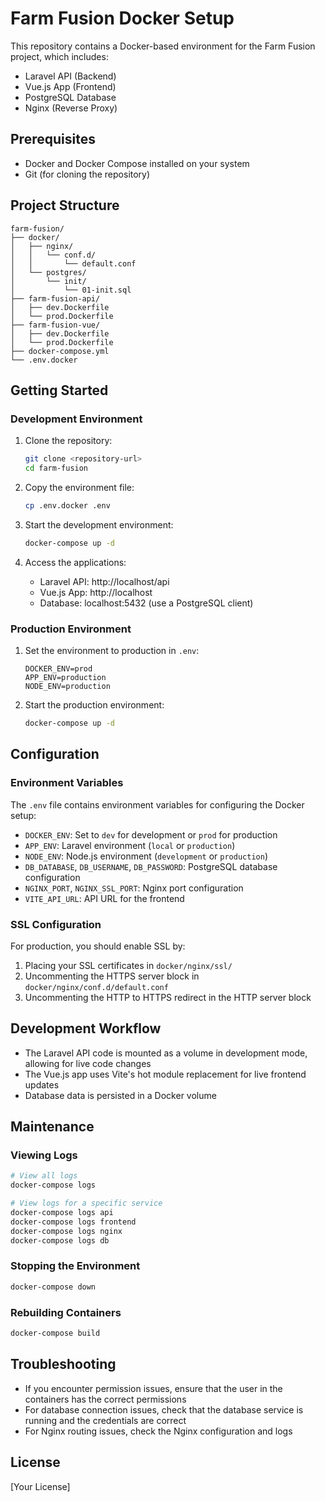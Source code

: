 # Farm Fusion Docker Setup

This repository contains a Docker-based environment for the Farm Fusion project, which includes:

- Laravel API (Backend)
- Vue.js App (Frontend)
- PostgreSQL Database
- Nginx (Reverse Proxy)

## Prerequisites

- Docker and Docker Compose installed on your system
- Git (for cloning the repository)

## Project Structure

```
farm-fusion/
├── docker/
│   ├── nginx/
│   │   └── conf.d/
│   │       └── default.conf
│   └── postgres/
│       └── init/
│           └── 01-init.sql
├── farm-fusion-api/
│   ├── dev.Dockerfile
│   └── prod.Dockerfile
├── farm-fusion-vue/
│   ├── dev.Dockerfile
│   └── prod.Dockerfile
├── docker-compose.yml
└── .env.docker
```

## Getting Started

### Development Environment

1. Clone the repository:
   ```bash
   git clone <repository-url>
   cd farm-fusion
   ```

2. Copy the environment file:
   ```bash
   cp .env.docker .env
   ```

3. Start the development environment:
   ```bash
   docker-compose up -d
   ```

4. Access the applications:
   - Laravel API: http://localhost/api
   - Vue.js App: http://localhost
   - Database: localhost:5432 (use a PostgreSQL client)

### Production Environment

1. Set the environment to production in `.env`:
   ```
   DOCKER_ENV=prod
   APP_ENV=production
   NODE_ENV=production
   ```

2. Start the production environment:
   ```bash
   docker-compose up -d
   ```

## Configuration

### Environment Variables

The `.env` file contains environment variables for configuring the Docker setup:

- `DOCKER_ENV`: Set to `dev` for development or `prod` for production
- `APP_ENV`: Laravel environment (`local` or `production`)
- `NODE_ENV`: Node.js environment (`development` or `production`)
- `DB_DATABASE`, `DB_USERNAME`, `DB_PASSWORD`: PostgreSQL database configuration
- `NGINX_PORT`, `NGINX_SSL_PORT`: Nginx port configuration
- `VITE_API_URL`: API URL for the frontend

### SSL Configuration

For production, you should enable SSL by:

1. Placing your SSL certificates in `docker/nginx/ssl/`
2. Uncommenting the HTTPS server block in `docker/nginx/conf.d/default.conf`
3. Uncommenting the HTTP to HTTPS redirect in the HTTP server block

## Development Workflow

- The Laravel API code is mounted as a volume in development mode, allowing for live code changes
- The Vue.js app uses Vite's hot module replacement for live frontend updates
- Database data is persisted in a Docker volume

## Maintenance

### Viewing Logs

```bash
# View all logs
docker-compose logs

# View logs for a specific service
docker-compose logs api
docker-compose logs frontend
docker-compose logs nginx
docker-compose logs db
```

### Stopping the Environment

```bash
docker-compose down
```

### Rebuilding Containers

```bash
docker-compose build
```

## Troubleshooting

- If you encounter permission issues, ensure that the user in the containers has the correct permissions
- For database connection issues, check that the database service is running and the credentials are correct
- For Nginx routing issues, check the Nginx configuration and logs

## License

[Your License] 